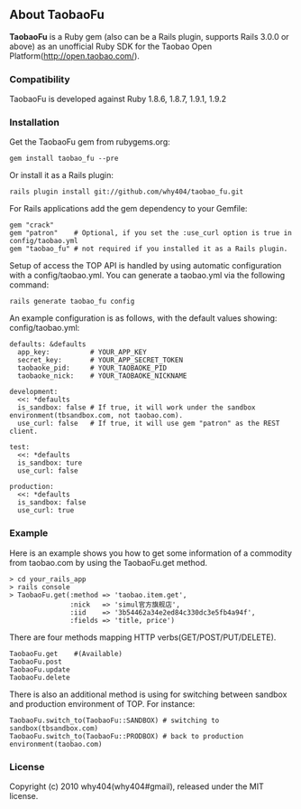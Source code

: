 About TaobaoFu
--------------

**TaobaoFu** is a Ruby gem (also can be a Rails plugin, supports Rails 3.0.0 or above) as an unofficial Ruby SDK for the Taobao Open Platform(http://open.taobao.com/).


### Compatibility

TaobaoFu is developed against Ruby 1.8.6, 1.8.7, 1.9.1, 1.9.2


### Installation

Get the TaobaoFu gem from rubygems.org: 

    gem install taobao_fu --pre

Or install it as a Rails plugin:

    rails plugin install git://github.com/why404/taobao_fu.git

For Rails applications add the gem dependency to your Gemfile: 

    gem "crack"
    gem "patron"    # Optional, if you set the :use_curl option is true in config/taobao.yml 
    gem "taobao_fu" # not required if you installed it as a Rails plugin.

Setup of access the TOP API is handled by using automatic configuration with a config/taobao.yml. You can generate a taobao.yml via the following command: 

    rails generate taobao_fu config

An example configuration is as follows, with the default values showing: 
config/taobao.yml: 

    defaults: &defaults
      app_key:          # YOUR_APP_KEY
      secret_key:       # YOUR_APP_SECRET_TOKEN
      taobaoke_pid:     # YOUR_TAOBAOKE_PID
      taobaoke_nick:    # YOUR_TAOBAOKE_NICKNAME

    development:
      <<: *defaults
      is_sandbox: false # If true, it will work under the sandbox environment(tbsandbox.com, not taobao.com).
      use_curl: false   # If true, it will use gem "patron" as the REST client.

    test:
      <<: *defaults
      is_sandbox: ture
      use_curl: false

    production:
      <<: *defaults
      is_sandbox: false
      use_curl: true


### Example

Here is an example shows you how to get some information of a commodity from taobao.com by using the TaobaoFu.get method.

    > cd your_rails_app
    > rails console
    > TaobaoFu.get(:method => 'taobao.item.get', 
                   :nick   => 'simul官方旗舰店', 
                   :iid    => '3b54462a34e2ed84c330dc3e5fb4a94f', 
                   :fields => 'title, price')

There are four methods mapping HTTP verbs(GET/POST/PUT/DELETE).

    TaobaoFu.get    #(Available)
    TaobaoFu.post
    TaobaoFu.update
    TaobaoFu.delete

There is also an additional method is using for switching between sandbox and production environment of TOP. For instance:

    TaobaoFu.switch_to(TaobaoFu::SANDBOX) # switching to sandbox(tbsandbox.com)
    TaobaoFu.switch_to(TaobaoFu::PRODBOX) # back to production environment(taobao.com)


### License

Copyright (c) 2010 why404(why404#gmail), released under the MIT license.
